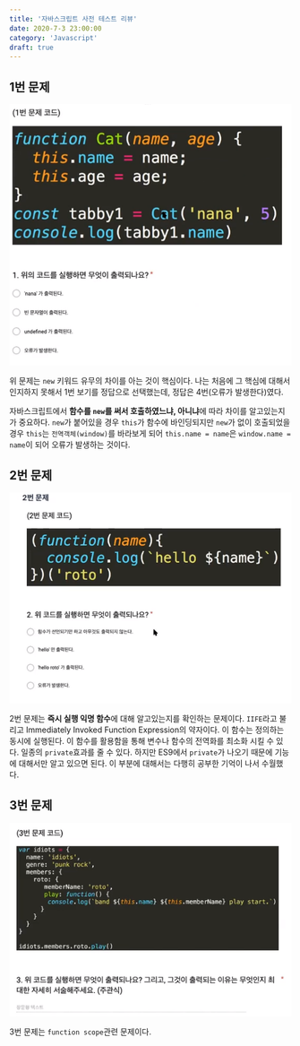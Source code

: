 ```yaml
---
title: '자바스크립트 사전 테스트 리뷰'
date: 2020-7-3 23:00:00
category: 'Javascript'
draft: true
---
```



## 1번 문제

![image-20200703234241563](./images/image-20200703234241563.png)

위 문제는 `new` 키워드 유무의 차이를 아는 것이 핵심이다. 나는 처음에 그 핵심에 대해서 인지하지 못해서 1번 보기를 정답으로 선택했는데, 정답은 4번(오류가 발생한다)였다.

자바스크립트에서 **함수를 `new`를 써서 호출하였느냐, 아니냐**에 따라 차이를 알고있는지가 중요하다. `new`가 붙어있을 경우 `this`가 함수에 바인딩되지만 `new`가 없이 호출되었을 경우 `this`는 `전역객체(window)`를 바라보게 되어 `this.name = name`은 `window.name = name`이 되어 오류가 발생하는 것이다. 



## 2번 문제

![image-20200703234851472](./images/image-20200703234851472.png)

2번 문제는 **즉시 실행 익명 함수**에 대해 알고있는지를 확인하는 문제이다. `IIFE`라고 불리고 Immediately Invoked Function Expression의 약자이다. 이 함수는 정의하는 동시에 실행된다. 이 함수를 활용함을 통해 변수나 함수의 전역화를 최소화 시킬 수 있다. 일종의 `private`효과를 줄 수 있다. 하지만 ES9에서 `private`가 나오기 때문에 기능에 대해서만 알고 있으면 된다. 이 부분에 대해서는 다행히 공부한 기억이 나서 수월했다.



## 3번 문제 

![image-20200703235244953](./images/image-20200703235244953.png)



3번 문제는 `function scope`관련 문제이다. 
